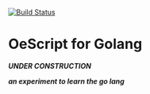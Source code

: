[![Build Status](https://travis-ci.org/navicore/oescriptgo.svg?branch=master)](https://travis-ci.org/navicore/oescriptgo)

# OeScript for Golang

_**UNDER CONSTRUCTION**_

_**an experiment to learn the go lang**_
